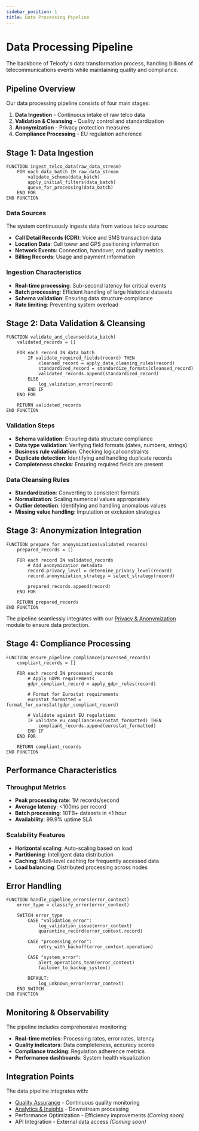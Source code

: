 ```yaml
---
sidebar_position: 1
title: Data Processing Pipeline
---
```


# Data Processing Pipeline

The backbone of Telcofy's data transformation process, handling billions of telecommunications events while maintaining quality and compliance.

## Pipeline Overview

Our data processing pipeline consists of four main stages:

1. **Data Ingestion** - Continuous intake of raw telco data
2. **Validation & Cleansing** - Quality control and standardization
3. **Anonymization** - Privacy protection measures
4. **Compliance Processing** - EU regulation adherence

## Stage 1: Data Ingestion

```pseudocode
FUNCTION ingest_telco_data(raw_data_stream)
    FOR each data_batch IN raw_data_stream
        validate_schema(data_batch)
        apply_initial_filters(data_batch)
        queue_for_processing(data_batch)
    END FOR
END FUNCTION
```

### Data Sources
The system continuously ingests data from various telco sources:
- **Call Detail Records (CDR)**: Voice and SMS transaction data
- **Location Data**: Cell tower and GPS positioning information
- **Network Events**: Connection, handover, and quality metrics
- **Billing Records**: Usage and payment information

### Ingestion Characteristics
- **Real-time processing**: Sub-second latency for critical events
- **Batch processing**: Efficient handling of large historical datasets
- **Schema validation**: Ensuring data structure compliance
- **Rate limiting**: Preventing system overload

## Stage 2: Data Validation & Cleansing

```pseudocode
FUNCTION validate_and_cleanse(data_batch)
    validated_records = []
    
    FOR each record IN data_batch
        IF validate_required_fields(record) THEN
            cleansed_record = apply_data_cleaning_rules(record)
            standardized_record = standardize_formats(cleansed_record)
            validated_records.append(standardized_record)
        ELSE
            log_validation_error(record)
        END IF
    END FOR
    
    RETURN validated_records
END FUNCTION
```

### Validation Steps
- **Schema validation**: Ensuring data structure compliance
- **Data type validation**: Verifying field formats (dates, numbers, strings)
- **Business rule validation**: Checking logical constraints
- **Duplicate detection**: Identifying and handling duplicate records
- **Completeness checks**: Ensuring required fields are present

### Data Cleansing Rules
- **Standardization**: Converting to consistent formats
- **Normalization**: Scaling numerical values appropriately
- **Outlier detection**: Identifying and handling anomalous values
- **Missing value handling**: Imputation or exclusion strategies

## Stage 3: Anonymization Integration

```pseudocode
FUNCTION prepare_for_anonymization(validated_records)
    prepared_records = []
    
    FOR each record IN validated_records
        # Add anonymization metadata
        record.privacy_level = determine_privacy_level(record)
        record.anonymization_strategy = select_strategy(record)
        
        prepared_records.append(record)
    END FOR
    
    RETURN prepared_records
END FUNCTION
```

The pipeline seamlessly integrates with our [Privacy & Anonymization](./privacy-anonymization) module to ensure data protection.

## Stage 4: Compliance Processing

```pseudocode
FUNCTION ensure_pipeline_compliance(processed_records)
    compliant_records = []
    
    FOR each record IN processed_records
        # Apply GDPR requirements
        gdpr_compliant_record = apply_gdpr_rules(record)
        
        # Format for Eurostat requirements
        eurostat_formatted = format_for_eurostat(gdpr_compliant_record)
        
        # Validate against EU regulations
        IF validate_eu_compliance(eurostat_formatted) THEN
            compliant_records.append(eurostat_formatted)
        END IF
    END FOR
    
    RETURN compliant_records
END FUNCTION
```

## Performance Characteristics

### Throughput Metrics
- **Peak processing rate**: 1M records/second
- **Average latency**: &lt;100ms per record
- **Batch processing**: 10TB+ datasets in &lt;1 hour
- **Availability**: 99.9% uptime SLA

### Scalability Features
- **Horizontal scaling**: Auto-scaling based on load
- **Partitioning**: Intelligent data distribution
- **Caching**: Multi-level caching for frequently accessed data
- **Load balancing**: Distributed processing across nodes

## Error Handling

```pseudocode
FUNCTION handle_pipeline_errors(error_context)
    error_type = classify_error(error_context)
    
    SWITCH error_type
        CASE "validation_error":
            log_validation_issue(error_context)
            quarantine_record(error_context.record)
            
        CASE "processing_error":
            retry_with_backoff(error_context.operation)
            
        CASE "system_error":
            alert_operations_team(error_context)
            failover_to_backup_system()
            
        DEFAULT:
            log_unknown_error(error_context)
    END SWITCH
END FUNCTION
```

## Monitoring & Observability

The pipeline includes comprehensive monitoring:
- **Real-time metrics**: Processing rates, error rates, latency
- **Quality indicators**: Data completeness, accuracy scores
- **Compliance tracking**: Regulation adherence metrics
- **Performance dashboards**: System health visualization

## Integration Points

The data pipeline integrates with:
- [Quality Assurance](./quality-assurance) - Continuous quality monitoring
- [Analytics & Insights](./analytics-insights) - Downstream processing
- Performance Optimization - Efficiency improvements *(Coming soon)*
- API Integration - External data access *(Coming soon)*